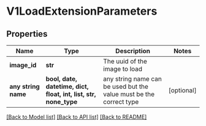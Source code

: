 # V1LoadExtensionParameters



## Properties
Name | Type | Description | Notes
------------ | ------------- | ------------- | -------------
**image_id** | **str** | The uuid of the image to load | 
**any string name** | **bool, date, datetime, dict, float, int, list, str, none_type** | any string name can be used but the value must be the correct type | [optional]

[[Back to Model list]](../README.md#documentation-for-models) [[Back to API list]](../README.md#documentation-for-api-endpoints) [[Back to README]](../README.md)


